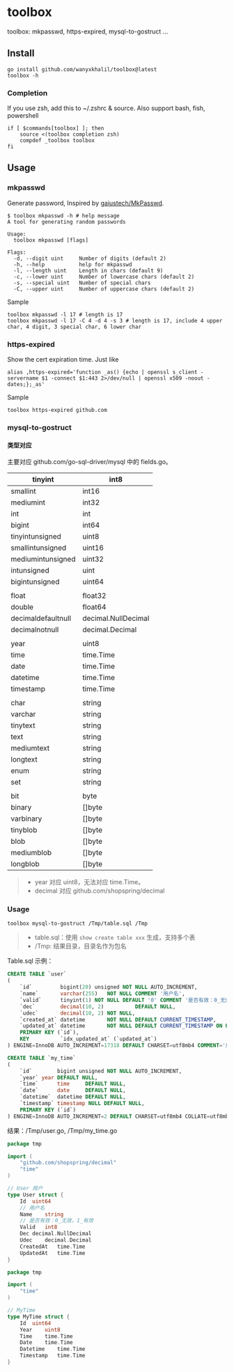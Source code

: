 # toolbox
toolbox: mkpasswd, https-expired, mysql-to-gostruct ...


## Install

```shell
go install github.com/wanyxkhalil/toolbox@latest
toolbox -h
```

### Completion

If you use zsh, add this to ~/.zshrc & source.
Also support bash, fish, powershell 
```shell
if [ $commands[toolbox] ]; then
	source <(toolbox completion zsh)
	compdef _toolbox toolbox
fi
```

## Usage

### mkpasswd

Generate password, Inspired by [gaiustech/MkPasswd](https://github.com/gaiustech/MkPasswd).
```shell
$ toolbox mkpasswd -h # help message
A tool for generating random passwords

Usage:
  toolbox mkpasswd [flags]

Flags:
  -d, --digit uint     Number of digits (default 2)
  -h, --help           help for mkpasswd
  -l, --length uint    Length in chars (default 9)
  -c, --lower uint     Number of lowercase chars (default 2)
  -s, --special uint   Number of special chars
  -C, --upper uint     Number of uppercase chars (default 2)
```

Sample
```shell
toolbox mkpasswd -l 17 # length is 17
toolbox mkpasswd -l 17 -C 4 -d 4 -s 3 # length is 17, include 4 upper char, 4 digit, 3 special char, 6 lower char
```

### https-expired

Show the cert expiration time. Just like
```shell
alias ,https-expired='function _as() {echo | openssl s_client -servername $1 -connect $1:443 2>/dev/null | openssl x509 -noout -dates;};_as'
```

Sample
```shell
toolbox https-expired github.com
```

### mysql-to-gostruct

#### 类型对应

主要对应 github.com/go-sql-driver/mysql 中的 fields.go。

| tinyint            | int8                |
| ------------------ | ------------------- |
| smallint           | int16               |
| mediumint          | int32               |
| int                | int                 |
| bigint             | int64               |
| tinyintunsigned    | uint8               |
| smallintunsigned   | uint16              |
| mediumintunsigned  | uint32              |
| intunsigned        | uint                |
| bigintunsigned     | uint64              |
|                    |                     |
| float              | float32             |
| double             | float64             |
| decimaldefaultnull | decimal.NullDecimal |
| decimalnotnull     | decimal.Decimal     |
|                    |                     |
| year               | uint8               |
| time               | time.Time           |
| date               | time.Time           |
| datetime           | time.Time           |
| timestamp          | time.Time           |
|                    |                     |
| char               | string              |
| varchar            | string              |
| tinytext           | string              |
| text               | string              |
| mediumtext         | string              |
| longtext           | string              |
| enum               | string              |
| set                | string              |
|                    |                     |
| bit                | byte                |
| binary             | []byte              |
| varbinary          | []byte              |
| tinyblob           | []byte              |
| blob               | []byte              |
| mediumblob         | []byte              |
| longblob           | []byte              |


> - year 对应 uint8，无法对应 time.Time。
> - decimal 对应 github.com/shopspring/decimal

### Usage

```shell
toolbox mysql-to-gostruct /Tmp/table.sql /Tmp
```

> - table.sql：使用 `show create table xxx` 生成，支持多个表
> - /Tmp: 结果目录，目录名作为包名

Table.sql 示例：

```sql
CREATE TABLE `user`
(
    `id`         bigint(20) unsigned NOT NULL AUTO_INCREMENT,
    `name`       varchar(255)   NOT NULL COMMENT '用户名',
    `valid`      tinyint(1) NOT NULL DEFAULT '0' COMMENT '是否有效：0_无效，1_有效',
    `dec`        decimal(10, 2)          DEFAULT NULL,
    `udec`       decimal(10, 2) NOT NULL,
    `created_at` datetime       NOT NULL DEFAULT CURRENT_TIMESTAMP,
    `updated_at` datetime       NOT NULL DEFAULT CURRENT_TIMESTAMP ON UPDATE CURRENT_TIMESTAMP,
    PRIMARY KEY (`id`),
    KEY          `idx_updated_at` (`updated_at`)
) ENGINE=InnoDB AUTO_INCREMENT=17318 DEFAULT CHARSET=utf8mb4 COMMENT='用户';

CREATE TABLE `my_time`
(
    `id`        bigint unsigned NOT NULL AUTO_INCREMENT,
    `year` year DEFAULT NULL,
    `time`      time     DEFAULT NULL,
    `date`      date     DEFAULT NULL,
    `datetime`  datetime DEFAULT NULL,
    `timestamp` timestamp NULL DEFAULT NULL,
    PRIMARY KEY (`id`)
) ENGINE=InnoDB AUTO_INCREMENT=2 DEFAULT CHARSET=utf8mb4 COLLATE=utf8mb4_0900_ai_ci;
```



结果：/Tmp/user.go, /Tmp/my_time.go

```go
package tmp

import (
	"github.com/shopspring/decimal"
	"time"
)

// User 用户
type User struct {
	Id	uint64
	// 用户名
	Name	string
	// 是否有效：0_无效，1_有效
	Valid	int8
	Dec	decimal.NullDecimal
	Udec	decimal.Decimal
	CreatedAt	time.Time
	UpdatedAt	time.Time
}
```

```go
package tmp

import (
	"time"
)

// MyTime
type MyTime struct {
	Id	uint64
	Year	uint8
	Time	time.Time
	Date	time.Time
	Datetime	time.Time
	Timestamp	time.Time
}
```

